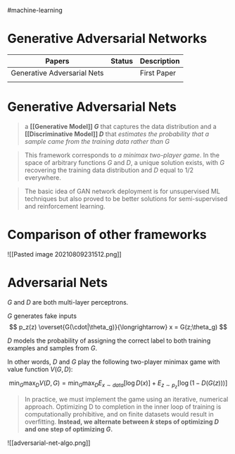 #machine-learning 

# Generative Adversarial Networks

| Papers                      | Status | Description |
| --------------------------- | ------ | ----------- |
| Generative Adversarial Nets |        | First Paper |
|                             |        |             |



# Generative Adversarial Nets

> a **[[Generative Model]] $G$** that captures the data distribution
> and a **[[Discriminative Model]] $D$** that *estimates the probability that a sample came from the training data rather than $G$*

> This framework corresponds to *a minimax two-player game*. In the space of arbitrary functions $G$ and $D$, a unique solution exists, with $G$ recovering the training data distribution and $D$ equal to $1/2$ everywhere.

> The basic idea of GAN network deployment is for unsupervised ML techniques but also proved to be better solutions for semi-supervised and reinforcement learning.

# Comparison of other frameworks
![[Pasted image 20210809231512.png]]


# Adversarial Nets

$G$ and $D$ are both multi-layer perceptrons.

$G$ generates fake inputs
$$
	p_z(z) \overset{G(\cdot|\theta_g)}{\longrightarrow}  x = G(z;\theta_g)
$$

$D$ models the probability of assigning the correct label to both training examples and samples from $G$.

In other words, $D$ and $G$ play the following two-player minimax game with value function $V(G, D)$:

$$
	\min_G\max_D V(D, G) = \min_G\max_D E_{x\sim data}[\log D(x)] + E_{z\sim p_z}[\log(1 - D(G(z)))]
$$

> In practice, we must implement the game using an iterative, numerical approach. Optimizing D to completion in the inner loop of training is computationally prohibitive, and on finite datasets would result in overfitting. **Instead, we alternate between $k$ steps of optimizing $D$ and one step of optimizing $G$.**

![[adversarial-net-algo.png]]

